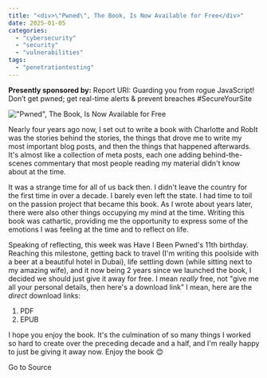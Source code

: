 ```yaml
---
title: "<div>\"Pwned\", The Book, Is Now Available for Free</div>"
date: 2025-01-05
categories: 
  - "cybersecurity"
  - "security"
  - "vulnerabilities"
tags: 
  - "penetrationtesting"
---
```


**Presently sponsored by:** Report URI: Guarding you from rogue JavaScript! Don’t get pwned; get real-time alerts & prevent breaches #SecureYourSite

!["Pwned", The Book, Is Now Available for Free](https://www.troyhunt.com/content/images/2024/12/Website-Card-2.jpg)

Nearly four years ago now, I set out to write a book with Charlotte and RobIt was the stories behind the stories, the things that drove me to write my most important blog posts, and then the things that happened afterwards. It's almost like a collection of meta posts, each one adding behind-the-scenes commentary that most people reading my material didn't know about at the time.

It was a strange time for all of us back then. I didn't leave the country for the first time in over a decade. I barely even left the state. I had time to toil on the passion project that became this book. As I wrote about years later, there were also other things occupying my mind at the time. Writing this book was cathartic, providing me the opportunity to express some of the emotions I was feeling at the time and to reflect on life.

Speaking of reflecting, this week was Have I Been Pwned's 11th birthday. Reaching this milestone, getting back to travel (I'm writing this poolside with a beer at a beautiful hotel in Dubai), life settling down (while sitting next to my amazing wife), and it now being 2 years since we launched the book, I decided we should just give it away for free. I mean _really_ free, not "give me all your personal details, then here's a download link" I mean, here are the _direct_ download links:

1. PDF
2. EPUB

I hope you enjoy the book. It's the culmination of so many things I worked so hard to create over the preceding decade and a half, and I'm really happy to just be giving it away now. Enjoy the book 😊

Go to Source
